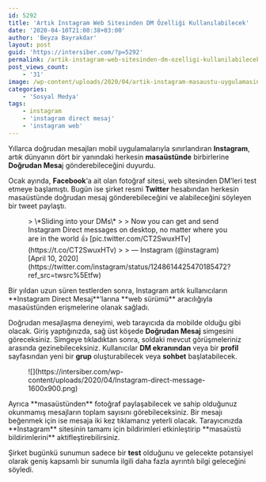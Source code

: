 ```yaml
---
id: 5292
title: 'Artık Instagram Web Sitesinden DM Özelliği Kullanılabilecek'
date: '2020-04-10T21:00:38+03:00'
author: 'Beyza Bayrakdar'
layout: post
guid: 'https://intersiber.com/?p=5292'
permalink: /artik-instagram-web-sitesinden-dm-ozelligi-kullanilabilecek/
post_views_count:
    - '31'
image: /wp-content/uploads/2020/04/artik-instagram-masaustu-uygulamasinda-dm-ozelligi-kullanilabilecek.jpg
categories:
    - 'Sosyal Medya'
tags:
    - instagram
    - 'instagram direct mesaj'
    - 'instagram web'
---
```


Yıllarca doğrudan mesajları mobil uygulamalarıyla sınırlandıran **Instagram**, artık dünyanın dört bir yanındaki herkesin **masaüstünde** birbirlerine **Doğrudan Mesa**j gönderebileceğini duyurdu.

Ocak ayında, **Facebook**‘a ait olan fotoğraf sitesi, web sitesinden DM’leri test etmeye başlamıştı. Bugün ise şirket resmi **Twitter** hesabından herkesin masaüstünde doğrudan mesaj gönderebileceğini ve alabileceğini söyleyen bir tweet paylaştı.

<figure class="wp-block-embed-twitter wp-block-embed is-type-rich is-provider-twitter"><div class="wp-block-embed__wrapper">> \*Sliding into your DMs\*  
>   
> Now you can get and send Instagram Direct messages on desktop, no matter where you are in the world 👍 [pic.twitter.com/CT2SwuxHTv](https://t.co/CT2SwuxHTv)
> 
> — Instagram (@instagram) [April 10, 2020](https://twitter.com/instagram/status/1248614425470185472?ref_src=twsrc%5Etfw)

<script async="" charset="utf-8" src="https://platform.twitter.com/widgets.js"></script></div></figure>Bir yıldan uzun süren testlerden sonra, Instagram artık kullanıcıların **Instagram Direct Mesaj**‘larına **web sürümü** aracılığıyla masaüstünden erişmelerine olanak sağladı.

Doğrudan mesajlaşma deneyimi, web tarayıcıda da mobilde olduğu gibi olacak. Giriş yaptığınızda, sağ üst köşede **Doğrudan Mesaj** simgesini göreceksiniz. Simgeye tıkladıktan sonra, soldaki mevcut görüşmeleriniz arasında gezinebileceksiniz. Kullanıcılar **DM ekranından** veya bir **profil** sayfasından yeni bir **grup** oluşturabilecek veya **sohbet** başlatabilecek.

<figure class="wp-block-image size-large">![](https://intersiber.com/wp-content/uploads/2020/04/Instagram-direct-message-1600x900.png)</figure>Ayrıca **masaüstünden** fotoğraf paylaşabilecek ve sahip olduğunuz okunmamış mesajların toplam sayısını görebileceksiniz. Bir mesajı beğenmek için ise mesaja iki kez tıklamanız yeterli olacak. Tarayıcınızda **Instagram** sitesinin tamamı için bildirimleri etkinleştirip **masaüstü bildirimlerini** aktifleştirebilirsiniz.

Şirket bugünkü sunumun sadece bir **test** olduğunu ve gelecekte potansiyel olarak geniş kapsamlı bir sunumla ilgili daha fazla ayrıntılı bilgi geleceğini söyledi.